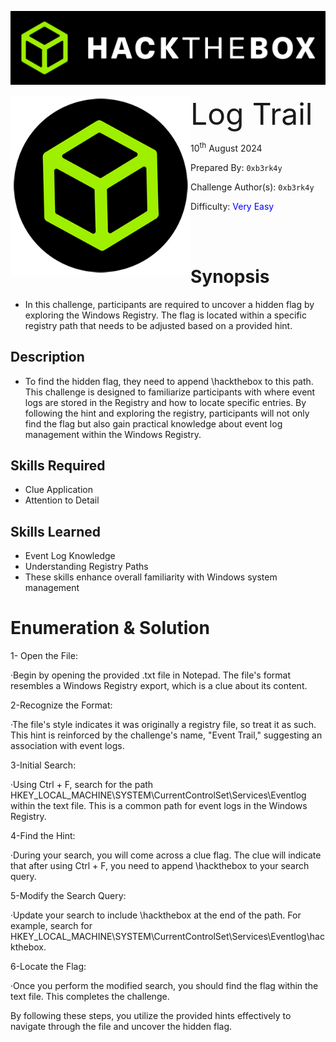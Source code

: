 ![img](assets/banner.png)

<img src='assets/htb.png' style='zoom: 80%;' align=left /> <font size='10'>Log Trail</font>

10<sup>th</sup> August 2024

Prepared By: `0xb3rk4y`

Challenge Author(s): `0xb3rk4y`

Difficulty: <font color='Blue'>Very Easy</font>

<br><br>


# Synopsis

- In this challenge, participants are required to uncover a hidden flag by exploring the Windows Registry. The flag is located within a specific registry path that needs to be adjusted based on a provided hint.

## Description

- To find the hidden flag, they need to append \hackthebox to this path. This challenge is designed to familiarize participants with where event logs are stored in the Registry and how to locate specific entries. By following the hint and exploring the registry, participants will not only find the flag but also gain practical knowledge about event log management within the Windows Registry.

## Skills Required

- Clue Application
- Attention to Detail

## Skills Learned

- Event Log Knowledge
- Understanding Registry Paths
- These skills enhance overall familiarity with Windows system management

# Enumeration & Solution

1- Open the File:

 ·Begin by opening the provided .txt file in Notepad. The file's format resembles a Windows Registry export, which is a clue about its content.

2-Recognize the Format:

 ·The file's style indicates it was originally a registry file, so treat it as such. This hint is reinforced by the challenge's name, "Event Trail," suggesting an association with event logs.

3-Initial Search:

·Using Ctrl + F, search for the path       HKEY_LOCAL_MACHINE\SYSTEM\CurrentControlSet\Services\Eventlog within the text file. This is a common path for event logs in the Windows Registry.

4-Find the Hint:

·During your search, you will come across a clue flag. The clue will indicate that after 
     using Ctrl + F, you need to append \hackthebox to your search query.

5-Modify the Search Query:

·Update your search to include \hackthebox at the end of the path. For example, search   for HKEY_LOCAL_MACHINE\SYSTEM\CurrentControlSet\Services\Eventlog\hackthebox.

6-Locate the Flag:

·Once you perform the modified search, you should find the flag within the text file. This completes the challenge.


By following these steps, you utilize the provided hints effectively to navigate through the file and uncover the hidden flag.